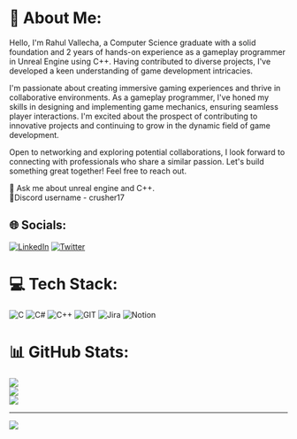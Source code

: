 # 💫 About Me:
Hello, I'm Rahul Vallecha, a Computer Science graduate with a solid foundation and 2 years of hands-on experience as a gameplay programmer in Unreal Engine using C++. Having contributed to diverse projects, I've developed a keen understanding of game development intricacies.

I'm passionate about creating immersive gaming experiences and thrive in collaborative environments. As a gameplay programmer, I've honed my skills in designing and implementing game mechanics, ensuring seamless player interactions. I'm excited about the prospect of contributing to innovative projects and continuing to grow in the dynamic field of game development.

Open to networking and exploring potential collaborations, I look forward to connecting with professionals who share a similar passion. Let's build something great together! Feel free to reach out.

💬 Ask me about unreal engine and C++.<br>🔗Discord username - crusher17


## 🌐 Socials:
[![LinkedIn](https://img.shields.io/badge/LinkedIn-%230077B5.svg?logo=linkedin&logoColor=white)](https://linkedin.com/in/rahul-vallecha-95ba4b204) [![Twitter](https://img.shields.io/badge/Twitter-%231DA1F2.svg?logo=Twitter&logoColor=white)](https://twitter.com/RahulVallecha17) 

# 💻 Tech Stack:
![C](https://img.shields.io/badge/c-%2300599C.svg?style=for-the-badge&logo=c&logoColor=white) ![C#](https://img.shields.io/badge/c%23-%23239120.svg?style=for-the-badge&logo=c-sharp&logoColor=white) ![C++](https://img.shields.io/badge/c++-%2300599C.svg?style=for-the-badge&logo=c%2B%2B&logoColor=white) ![GIT](https://img.shields.io/badge/Git-fc6d26?style=for-the-badge&logo=git&logoColor=white) ![Jira](https://img.shields.io/badge/jira-%230A0FFF.svg?style=for-the-badge&logo=jira&logoColor=white) ![Notion](https://img.shields.io/badge/Notion-%23000000.svg?style=for-the-badge&logo=notion&logoColor=white)
# 📊 GitHub Stats:
![](https://github-readme-stats.vercel.app/api?username=Crusher90&theme=dark&hide_border=false&include_all_commits=false&count_private=false)<br/>
![](https://github-readme-streak-stats.herokuapp.com/?user=Crusher90&theme=dark&hide_border=false)<br/>
![](https://github-readme-stats.vercel.app/api/top-langs/?username=Crusher90&theme=dark&hide_border=false&include_all_commits=false&count_private=false&layout=compact)

---
[![](https://visitcount.itsvg.in/api?id=Crusher90&icon=5&color=0)](https://visitcount.itsvg.in)

